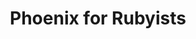 ---
layout: workshop
title: Phoenix for Rubyists
permalink: "/workshops/2017-01-17-phoenix-for-rubyists"
category: Back End Development
description: Phoenix Framework draws heavily upon important foundations in the opinionated
  web frameworks that came before it, like Ruby on Rails.
stages:
- title: The First Sip
  description: Before we jump right into the framework, we need to at least know the
    basics of the programming language we're working with.
  duration: 80
  agenda_items:
  - title: Welcome & Getting Started
    description: We'll go over our agenda, and set our sights on some goals for the
      day.
    item_type: lecture
    start_time: '9:00'
    duration: 15
  - title: Origins, Foundations & Core Principles
    description: Elixir is unique, in that it provides us the fantastic ergonomics
      of a modern programming language, while standing on the solid and battle-tested
      foundation of the Erlang ecosystem.
    item_type: lecture
    start_time: '9:15'
    duration: 20
  - title: Interactive Elixir
    description: |
      Elixir's interactive shell (IEx) is one of the most powerful tools in your toolbox. We'll outline some of the most useful features for beginners, including
      - Running scripts
      - Getting metadata about a value
      - Accessing embedded documentation
      - Inspecting the state of a particular process
    item_type: lecture
    start_time: '9:45'
    duration: 15
  - title: IO & Files
    description: As with most programming languages, it's useful to know how to interact
      with files and humans. We'll take care of this early on, and notice a few things
      that foreshadow some interesting aspects of Elixir's concurrency model.
    item_type: lecture
    start_time: '10:15'
    duration: 30
- title: Types, Operators & Control Flow
  description: One must crawl before one walks, and it all starts with basic types
    and procedural logic. Even if you're experienced in a wide range of programming
    languages, there's going to be a lot of stuff -- even at this basic level -- that
    may change the way you look at writing code forever.
  duration: 360
  agenda_items:
  - title: Math & Strings
    description: "There's no getting away from these kinds of things. Eventually you're
      going to need to work with numbers and text, so we'll start with a crash course
      in some core APIs (including a dip in the erlang pool) that will make life easy.
      \n\nThere's a lot of capability here, but we'll stay close to the commonly-useful
      and pragmatic path."
    item_type: lecture
    start_time: '10:45'
    duration: 30
  - title: 'EXERCISE: Projectile Motion'
    description: We'll create a simple program that calculates and object's projectile
      motion, given a launch angle and initial velocity
    item_type: exercise
    start_time: '11:15'
    duration: 30
  - title: 'EXERCISE: String Acrobatics'
    description: We've got a bunch of functions that do various things to strings,
      but our tests are failing.
    item_type: exercise
    start_time: '11:45'
    duration: 25
  - title: Functions
    description: 'It stands to reason that functions are really important in a functional
      programming language. We''ll build and work with named an anonymous functions,
      combine functions together to form pipelines, and even map out some higher-order
      functions of our own.

'
    item_type: lecture
    start_time: '12:10'
    duration: 35
  - title: Lunch
    description: Break for Lunch
    item_type: break
    start_time: '12:45'
    duration: 45
  - title: Tuples and Lists
    description: 'Often times we find ourselves needing to work with several objects
      in a "collection", and will need to choose between Elixir''s **List** and **Tuple**
      types. We''ll compare and contrast tuples and lists, and write a few programs
      highlighting the benefits of each

'
    item_type: lecture
    start_time: '13:30'
    duration: 30
  - title: Associative Data Structures
    description: 'We have two main associative data structures in Elixir: **keyword
      lists** and **maps**. Let''s learn more about them!'
    item_type: lecture
    start_time: '14:00'
    duration: 30
  - title: 'EXERCISE: Building up a List'
    description: Assembling a bunch of items in a list is really fast, as long as
      we do it in a way that doesn't involve moving existing items around in memory.
      We'll write two programs, one which assembles a bunch of dictionary words into
      a tuple, and another that uses a list instead.
    item_type: exercise
    start_time: '14:30'
    duration: 30
  - title: Pattern Matching & Guards
    description: This modern language feature allows destructed assignment, and is
      often used in order to define several variants of a function, each to handle
      a specific scenario. This application of pattern matching reduces what would
      otherwise be a lot of internal function complexity by huge amounts.
    item_type: lecture
    start_time: '15:00'
    duration: 30
  - title: 'EXERCISE: Function Refactoring'
    description: We've got an elixir module that involves some code that could benefit
      from some pattern matching magic. Refactor the monolith function so all use
      of if/else are replaced by creating new functions oriented toward handling that
      specific pattern of arguments.
    item_type: exercise
    start_time: '15:30'
    duration: 30
  - title: Conditionals & Guards
    description: It's unusual to use if/else in Elixir, because we have some far more
      powerful approaches to deciding among different branches of code to use. We'll
      look at the `case` control flow structure, where pattern matching really starts
      to shine. We'll also take a look at how **guards** can be added to `case`  clauses
      (and other control flow structures) to form even more specific and targeted
      patterns.
    item_type: lecture
    start_time: '16:00'
    duration: 30
  - title: 'EXERCISE: More Refactoring'
    description: We'll refactor some more code to leverage the power of pattern matching
      and functional control flow tools.
    item_type: exercise
    start_time: '16:30'
    duration: 30
  - title: Wrap Up
    description: Wrap up for the day
    item_type: lecture
    start_time: '17:00'
    duration: 15
- title: Writing Modular Programs
  description: Elixirs module system allows us to define layers of related functions.
    In this part of the course, we'll explore the concepts of modules, and the ability
    to reference code in one module from another.
  duration: 90
  agenda_items:
  - title: Modules & Three Important Directives
    description: Modules are just a group of several functions, some of which may
      be private and some of which may be public. Modules give us the ability to define
      named functions using the `def` macro, which offer a few other features that
      were unavailable in the world of anonymous functions
    item_type: lecture
    start_time: '9:00'
    duration: 15
  - title: 'EXERCISE: Mission Control'
    description: 'We''ve got a set of tests for a couple of Elixir modules that are
      used to control a space ship. Alter the code to make the unit tests pass, and
      ensure that you''ve kept as much of each module''s internal functionality private
      as possible.

'
    item_type: exercise
    start_time: '9:15'
    duration: 20
  - title: Basic Metaprogramming
    description: 'While the `use` macro is not strictly a directive, it''s of particular
      importance when considering "mixins" for common functionaliy across multiple
      modules.

'
    item_type: lecture
    start_time: '9:35'
    duration: 25
  - title: 'EXERCISE: Extending a module'
    description: 'The `use` macro can essentially be used to decorate a module with
      some code from another '
    item_type: exercise
    start_time: '10:00'
    duration: 30
- title: Working With Data Structures
  description: 'Earlier we outlined and worked with several different types of data
    structures. Let''s take a closer look at some ways

'
  duration: 135
  agenda_items:
  - title: 'EXERCISE: Map, Filter, Reduce'
    description: We have a program that starts with a list of objects read from a
      file. Using the built-in functions available in the `Enum` and `Map` modules,
      filter out "inactive" items (objects where the "active" attribute is not `true`),
      and then log a list of object names to the console.
    item_type: exercise
    start_time: '10:30'
    duration: 30
  - title: Taming List Enumeration with Comprehensions
    description: Often we find ourselves looping over something enumerable, mapping
      values into another list, and potentially filtering out some unwanted items.
      **Comprehensions use a generator and a filter** to provide some excellent syntactic
      sugar for this kind of task.
    item_type: lecture
    start_time: '11:00'
    duration: 30
  - title: 'EXERCISE: Comprehensions'
    description: Take another pass at the previous exercise, and use a comprehension
      to devise a concise solution.
    item_type: exercise
    start_time: '11:30'
    duration: 30
  - title: Lunch
    description: Break for Lunch
    item_type: break
    start_time: '12:00'
    duration: 45
- title: Request, Response
  description: A Phoenix app can basically be boiled down to a function that receives
    a HTTP request, and returns a response. We'll begin with this premise, and start
    to understand the important parts involved in this process.
  duration: 195
  agenda_items:
  - title: Endpoint & Routing
    description: "**Requests enter your app through an Endpoint**, and your app usually
      will have only one. We'll look at this chain of **Elixir Plugs**, which ends
      at the Router, the module ultimately responsible for delegating request-handling
      to an appropriate Controller."
    item_type: lecture
    start_time: '12:45'
    duration: 25
  - title: Plugs & Pipelines
    description: |-
      Plugs are at the core of Phoenix, and they're a relatively simple and approachable concept: things that accept a connection as an argument, and return a slightly-modified connection.

      Chain a few plugs together, and it's easy to see how basic building blocks start to assemble into a complete application.
    item_type: lecture
    start_time: '13:10'
    duration: 30
  - title: 'EXERCISE: Routing to the Pages controller'
    description: Add a new page to your app, following the existing example set up
      in your PageController
    item_type: exercise
    start_time: '13:40'
    duration: 20
  - title: 'EXERCISE: Hating on a Content-Type'
    description: 'Build a Plug that interrupts the pipeline (returning a HTTP error
      for an incoming request) if we ever request a SOAP XML document (`Content-Type:
      application/soap+xml`)'
    item_type: exercise
    start_time: '14:00'
    duration: 30
  - title: The Controller Responds
    description: 'Now that we understand how to leverage Phoenix''s routing layer,
      let''s take a closer look at Controllers: the modules ultimately responsible
      for responding to a request.'
    item_type: lecture
    start_time: '14:30'
    duration: 30
  - title: Views & Templates
    description: "In a welcome contrast to other web frameworks, Phoenix's view layer
      is exceedingly easy to understand and use. \n\nJudging by how easy it is to
      keep views simple, performant, and easy to manage, It's clear that the hard-learned
      lessons from older frameworks have paid off."
    item_type: lecture
    start_time: '15:00'
    duration: 30
  - title: 'EXERCISE: Assigns & Functional Views'
    description: 'We''ll pass some data from the Phoenix controller layer to the view
      layer, and leverage view functions to do some light formatting & massaging. '
    item_type: exercise
    start_time: '15:30'
    duration: 30
- title: Testing
  description: "Testing ergonomics is perhaps the most impactful factor in determining
    whether writing tests is an enjoyable part of day-to-day development, or an annoying
    slog that's neglected until problems arise. \n\nIn this area, Phoenix does not
    disappoint. We'll focus on several useful patterns for unit and acceptance testing,
    with the aim of making tests quick, easy, maintainable and intuitive. "
  duration: 60
  agenda_items:
  - title: Controller and View Tests
    description: Sometimes we use Phoenix to render HTML, so we'll look at how we
      can verify that both our controller and view layers (individually) are doing
      their job.
    item_type: lecture
    start_time: '16:00'
    duration: 30
  - title: JSON API Tests
    description: Often we use Phoenix Controllers to render JSON. We'll explore some
      built-in helpers that are well-suited for helping us write tests verifying that
      the JSON contains what we expect, and touch on a few libraries that make this
      even easier!
    item_type: lecture
    start_time: '16:30'
    duration: 30
- title: Managing Data
  description: |-
    Data is an integral part of virtually any web application, and a great persistence library make a huge difference in performance and maintainability.

    Thankfully, the Elixir ecosystem has us covered in spades. Ecto is a thin layer of functions that allow us to build composable queries, validate fields, and seamlessly transform records between our DB and application representations.
  duration: 225
  agenda_items:
  - title: Intro to Ecto
    description: "Heavy persistence libraries like ActiveRecord offer convenience,
      but often become performance bottlenecks. We could make every DB query explicitly,
      but then we're trading in all of our ergonomics for performance.\n\nEcto manages
      to strike an enjoyable balance, where we are asked to be deliberate about the
      records we fetch from a database but (most of the time) aren't dragged into
      the world of writing SQL queries explicitly.\n\nYou'll be amazed at how much
      we can do with just simple functions, and will never look at other persistence
      frameworks quite the same way again. "
    item_type: lecture
    start_time: '9:00'
    duration: 20
  - title: Managing Migrations
    description: |-
      If you've never used code to manage changes to your database schema, you're missing out. Migrations allow us to change our schema in (ideally) reversible steps, so we can apply and un-apply a set of changes while building features.
      Even if you've seen migrations before, there are some useful things to know about how they work with Ecto, and in particular, Postgres. We'll look, specifically at:
      - Postgres array and jsonb column types
      - Changing column types, while remaining backwards compatible
    item_type: lecture
    start_time: '9:20'
    duration: 25
  - title: Cracking Changesets
    description: "This is one of my favorite parts about Ecto, and one of the parts
      you'll be most often working with. In contrast to other persistence libraries,
      **the concept of the shape of a record (schema) and the logic for checking the
      validity of values (validations)  are decoupled**.  There are some incredibly
      exciting consequences of this design decision.\n\nEcto ships with a bunch of
      validations, and because it's so quick and easy, we'll write a few of our own. "
    item_type: lecture
    start_time: '9:45'
    duration: 30
  - title: 'EXERCISE: Models & Validation'
    description: Create models and appropriate validations for a blog post/comment
      app.
    item_type: exercise
    start_time: '10:15'
    duration: 30
  - title: Quick Queries
    description: While we could use SQL syntax to retrieve records from our database,
      doing so would open us up to a world of pain. Ecto provides an approachable
      and composable way of building queries, while stopping short of doing us any
      "automatic favors" (i.e., N+1 queries) that so often degrade performance.
    item_type: lecture
    start_time: '10:45'
    duration: 30
  - title: 'EXERCISE: Query Olympics'
    description: You'll be given a list of database queries for you and your classmates
      to make using Ecto. Each query is worth a certain number of points. Highest
      number of points after the exercise is done, wins!
    item_type: exercise
    start_time: '11:15'
    duration: 45
  - title: Lunch
    description: Break for Lunch
    item_type: break
    start_time: '12:00'
    duration: 45
- title: Real Time
  description: One of the places where Elixir and Phoenix leave the competition in
    the dust is support for soft real time programming. The ability to keep a lightweight
    Elixir process running for the duration of a user's time in our app, and holding
    some small amount of state, makes things far simpler for certain things than it
    otherwise would be.
  duration: 105
  agenda_items:
  - title: Channel Basics
    description: "Phoenix Channels are a first class citizen in the framework, on
      equal footing with Controllers. It shows! You'll be amazed at how easy it is
      to start adding real-time features to your apps, where we push data from server
      to client.\n\nDevelopment best practices are increasingly moving in a functional
      and \"stateless\" direction, but Elixir Processes are a place where small pieces
      of state can be safely held and used. We'll explore how powerful this idea is,
      in the context of Phoenix channels. "
    item_type: lecture
    start_time: '12:45'
    duration: 45
  - title: 'EXERCISE: My First Channel'
    description: Build your first channel, so that you can notify client-side apps
      of new comments being posted to articles.
    item_type: exercise
    start_time: '13:30'
    duration: 30
  - title: Managing Channel Complexity
    description: 'While you may have contributed to a REST API project that had 10
      endpoints (each handling 1-4 HTTP verbs), it''s less likely that you have experience
      working with a long-lived web socket connection operating on the same scale
      of complexity.  It''s important to remember that this is API surface, and **because
      it''s often stateful instead of stateless, keeping organized is even more important**. '
    item_type: lecture
    start_time: '14:00'
    duration: 30
- title: Users & Authentication
  description: |-
    Nearly every app we build these days requires some sort of authentication, and probably a user account to go along with it.  Even if your app is an oddball and doesn't need this, user accounts provide us with a well-understood set of use cases that will serve as an excellent case study.

    Let's put some of our newfound Phoenix knowledge into practice as we implement a secure user account feature set. The goal will be to reduce explicit management of authorization & authentication on a per-resource basis as much as possible.
  duration: 150
  agenda_items:
  - title: 'EXERCISE: Registration'
    description: "Creating new users will serve to highlight a few concepts at the
      model layer \n* Server-side validation, including writing our own validator\n*
      Safely handling passwords\n* Keeping slightly different changeset-generating
      functions organized\n\nWe'll also have an opportunity to start defining routes
      that require a user to be authenticated, and routes that don't."
    item_type: exercise
    start_time: '14:30'
    duration: 45
  - title: 'EXERCISE: Login & Logout'
    description: |-
      For our purposes, we'll use a JSON Web Token (JWT) and the OAuth 2 password grant standard, as a mechanism and vehicle for authentication. You will be provided with a client-side app that will talk to our Phoenix, via JSON.

      We'll validate a user's credentials in a way that's not incredibly sensitive to timing or brute force attacks, and then assemble our little piece of session state (the JWT) before encrypting it and handing it back to the client.
    item_type: exercise
    start_time: '15:15'
    duration: 45
  - title: 'EXERCISE: Roles'
    description: We often have a concept of roles (or an equivalent concept masquerading
      as other flags/fields) built on top of our authentication. We'll add roles to
      our JWT, and design a plug that will raise an error if a user attempts to access
      a controller action without having the required roles.
    item_type: exercise
    start_time: '16:00'
    duration: 45
  - title: Wrap Up & Goodbye
    description: We'll recap everything we've learned
    item_type: lecture
    start_time: '16:45'
    duration: 15
---